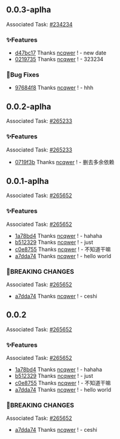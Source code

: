 ## 0.0.3-aplha

Associated Task: [#234234](https://projectmanage.netease-official.lcap.163yun.com/dashboard/TaskDetail?id=234234324-hanshijie)

### ✨Features

- [d47bc17](https://github.com/ncqwer/github_action_playground/commit/d47bc178ceb9432e159521e0ddb8dcf884087c39) Thanks [ncqwer](https://github.com/ncqwer) ! - new date
- [0219735](https://github.com/ncqwer/github_action_playground/commit/0219735cd33c2951d25ffab28e426b03416ad739) Thanks [ncqwer](https://github.com/ncqwer) ! - 323234

### 🐛Bug Fixes

- [97684f8](https://github.com/ncqwer/github_action_playground/commit/97684f8af752ef0dbc68b111e41ec62d70909a75) Thanks [ncqwer](https://github.com/ncqwer) ! - hhh

## 0.0.2-aplha

Associated Task: [#265233](https://projectmanage.netease-official.lcap.163yun.com/dashboard/TaskDetail?id=26523324-hanshijie)

### ✨Features

Associated Task: [#265233](https://projectmanage.netease-official.lcap.163yun.com/dashboard/TaskDetail?id=26523324-hanshijie)

- [0719f3b](https://github.com/ncqwer/github_action_playground/commit/0719f3b2039b7dc80ee3a5593f5c02154b8701aa) Thanks [ncqwer](https://github.com/ncqwer) ! - 删去多余依赖

## 0.0.1-aplha

Associated Task: [#265652](https://projectmanage.netease-official.lcap.163yun.com/dashboard/TaskDetail?id=2656521174974208)

### ✨Features

Associated Task: [#265652](https://projectmanage.netease-official.lcap.163yun.com/dashboard/TaskDetail?id=2656521174974208)

- [1a78bd4](http://github.com/commit/1a78bd4d64c7e1a4b7dfe3c5bcca3c790a41fdb5) Thanks [ncqwer](https://github.com/ncqwer) ! - hahaha
- [b512329](http://github.com/commit/b512329e663733d86d9230078dd544cf2b642dc1) Thanks [ncqwer](https://github.com/ncqwer) ! - just
- [c0e8755](http://github.com/commit/c0e87559c9184513366db0fe26ea45ff81657e6e) Thanks [ncqwer](https://github.com/ncqwer) ! - 不知道干嘛
- [a7dda74](http://github.com/commit/a7dda745af1dc9e1c1e62e18f1de619a782713a0) Thanks [ncqwer](https://github.com/ncqwer) ! - hello world

### 🚨BREAKING CHANGES

Associated Task: [#265652](https://projectmanage.netease-official.lcap.163yun.com/dashboard/TaskDetail?id=2656521174974208)

- [a7dda74](http://github.com/commit/a7dda745af1dc9e1c1e62e18f1de619a782713a0) Thanks [ncqwer](https://github.com/ncqwer) ! - ceshi

## 0.0.2

Associated Task: [#265652](https://projectmanage.netease-official.lcap.163yun.com/dashboard/TaskDetail?id=2656521174974208)

### ✨Features

Associated Task: [#265652](https://projectmanage.netease-official.lcap.163yun.com/dashboard/TaskDetail?id=2656521174974208)

- [1a78bd4](http://github.com/commit/1a78bd4d64c7e1a4b7dfe3c5bcca3c790a41fdb5) Thanks [ncqwer](https://github.com/ncqwer) ! - hahaha
- [b512329](http://github.com/commit/b512329e663733d86d9230078dd544cf2b642dc1) Thanks [ncqwer](https://github.com/ncqwer) ! - just
- [c0e8755](http://github.com/commit/c0e87559c9184513366db0fe26ea45ff81657e6e) Thanks [ncqwer](https://github.com/ncqwer) ! - 不知道干嘛
- [a7dda74](http://github.com/commit/a7dda745af1dc9e1c1e62e18f1de619a782713a0) Thanks [ncqwer](https://github.com/ncqwer) ! - hello world

### 🚨BREAKING CHANGES

Associated Task: [#265652](https://projectmanage.netease-official.lcap.163yun.com/dashboard/TaskDetail?id=2656521174974208)

- [a7dda74](http://github.com/commit/a7dda745af1dc9e1c1e62e18f1de619a782713a0) Thanks [ncqwer](https://github.com/ncqwer) ! - ceshi
